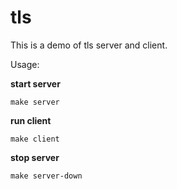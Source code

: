# tls

This is a demo of tls server and client.

Usage:

**start server**

```
make server
```

**run client**

```
make client
```

**stop server**

```
make server-down
```